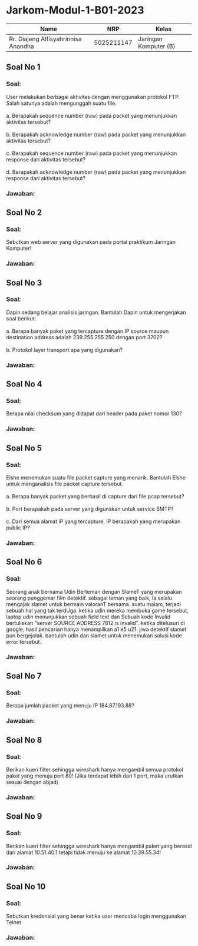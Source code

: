 # Jarkom-Modul-1-B01-2023

| Name           | NRP        | Kelas     |
| ---            | ---        | ----------|
| Rr. Diajeng Alfisyahrinnisa Anandha | 5025211147 | Jaringan Komputer (B) |

## Soal No 1

### Soal:
User melakukan berbagai aktivitas dengan menggunakan protokol FTP. Salah satunya adalah mengunggah suatu file.  
<br>
a. Berapakah sequence number (raw) pada packet yang menunjukkan aktivitas tersebut? </br>
<br>
b. Berapakah acknowledge number (raw) pada packet yang menunjukkan aktivitas tersebut? </br>
<br>
c. Berapakah sequence number (raw) pada packet yang menunjukkan response dari aktivitas tersebut?</br>
<br>
d. Berapakah acknowledge number (raw) pada packet yang menunjukkan response dari aktivitas tersebut?</br>

### Jawaban:

## Soal No 2
### Soal:
Sebutkan web server yang digunakan pada portal praktikum Jaringan Komputer!

### Jawaban:

## Soal No 3
### Soal:
Dapin sedang belajar analisis jaringan. Bantulah Dapin untuk mengerjakan soal berikut:  
<br>
a. Berapa banyak paket yang tercapture dengan IP source maupun destination address adalah 239.255.255.250 dengan port 3702?</br>
<br>
b. Protokol layer transport apa yang digunakan? </br>

### Jawaban:

## Soal No 4
### Soal:
Berapa nilai checksum yang didapat dari header pada paket nomor 130?   
### Jawaban: 

## Soal No 5
### Soal:
Elshe menemukan suatu file packet capture yang menarik. Bantulah Elshe untuk menganalisis file packet capture tersebut.  
<br>
a. Berapa banyak packet yang berhasil di capture dari file pcap tersebut? </br>
<br>
b. Port berapakah pada server yang digunakan untuk service SMTP? </br>
<br>
c. Dari semua alamat IP yang tercapture, IP berapakah yang merupakan public IP? </br>

### Jawaban: 

## Soal No 6
### Soal:
Seorang anak bernama Udin Berteman dengan SlameT yang merupakan seorang penggemar film detektif. sebagai teman yang baik, Ia selalu mengajak slamet untuk bermain valoranT bersama. suatu malam, terjadi sebuah hal yang tak terdUga. ketika udin mereka membuka game tersebut, laptop udin menunjukkan sebuah field text dan Sebuah kode Invalid bertuliskan "server SOURCE ADDRESS 7812 is invalid". ketika ditelusuri di google, hasil pencarian hanya menampilkan a1 e5 u21. jiwa detektif slamet pun bergejolak. bantulah udin dan slamet untuk menemukan solusi kode error tersebut.

### Jawaban:

## Soal No 7
### Soal:
Berapa jumlah packet yang menuju IP 184.87.193.88?

### Jawaban: 

## Soal No 8
### Soal:
Berikan kueri filter sehingga wireshark hanya mengambil semua protokol paket yang menuju port 80! (Jika terdapat lebih dari 1 port, maka urutkan sesuai dengan abjad)

### Jawaban: 

## Soal No 9
### Soal:
Berikan kueri filter sehingga wireshark hanya mengambil paket yang berasal dari alamat 10.51.40.1 tetapi tidak menuju ke alamat 10.39.55.34!

### Jawaban: 

## Soal No 10
### Soal:
Sebutkan kredensial yang benar ketika user mencoba login menggunakan Telnet

### Jawaban: 
